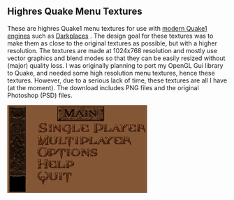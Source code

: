 ## Highres Quake Menu Textures

These are highres Quake1 menu textures for use with [modern Quake1 engines](http://wiki.quakesrc.org/index.php/Engines) such as [Darkplaces](http://www.icculus.org/twilight/darkplaces/) . The design goal for these textures was to make them as close to the original textures as possible, but with a higher resolution. The textures are made at 1024x768 resolution and mostly use vector graphics and blend modes so that they can be easily resized without (major) quality loss. I was originally planning to port my OpenGL Gui library to Quake, and needed some high resolution menu textures, hence these textures. However, due to a serious lack of time, these textures are all I have (at the moment). The download includes PNG files and the original Photoshop (PSD) files.

![](sample.png)
